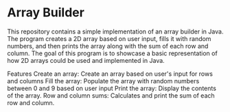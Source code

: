# Array Builder
This repository contains a simple implementation of an array builder in Java. The program creates a 2D array based on user input, fills it with random numbers, and then prints the array along with the sum of each row and column. The goal of this program is to showcase a basic representation of how 2D arrays could be used and implemented in Java. 

Features
Create an array: Create an array based on user's input for rows and columns
Fill the array: Populate the array with random numbers between 0 and 9 based on user input
Print the array: Display the contents of the array.
Row and column sums: Calculates and print the sum of each row and column.
